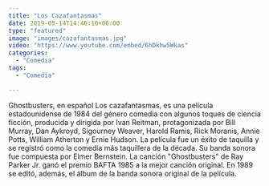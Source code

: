 ```yaml
---
title: "Los Cazafantasmas"
date: 2019-05-14T14:46:10+06:00
type: "featured"
image: "images/cazafantasmas.jpg"
video: "https://www.youtube.com/embed/6hDkhw5Wkas"
categories: 
  - "Comedia"
tags:
  - "Comedia"

---
```


Ghostbusters, en español Los cazafantasmas, es una película estadounidense de 1984 del género comedia con algunos toques de ciencia ficción, producida y dirigida por Ivan Reitman, protagonizada por Bill Murray, Dan Aykroyd, Sigourney Weaver, Harold Ramis, Rick Moranis, Annie Potts, William Atherton y Ernie Hudson. La película fue un éxito de taquilla y se registró como la comedia más taquillera de la década. Su banda sonora fue compuesta por Elmer Bernstein. La canción "Ghostbusters" de Ray Parker Jr. ganó el premio BAFTA 1985 a la mejor canción original. En 1989 se editó, además, el álbum de la banda sonora original de la película.